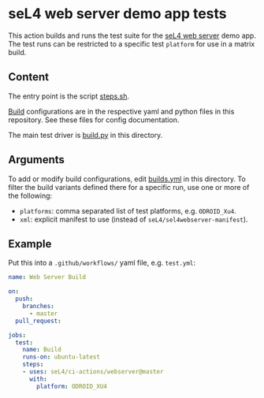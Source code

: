 <!--
     Copyright 2022, Proofcraft Pty Ltd

     SPDX-License-Identifier: CC-BY-SA-4.0
-->

# seL4 web server demo app tests

This action builds and runs the test suite for the [seL4 web server] demo app.
The test runs can be restricted to a specific test `platform` for use in a
matrix build.

[seL4 web server]: https://github.com/seL4/sel4webserver

## Content

The entry point is the script [steps.sh].

[Build] configurations are in the respective yaml and python files in this
repository. See these files for config documentation.

The main test driver is [build.py] in this directory.

[steps.sh]: ./steps.sh
[build.py]: ./build.py
[Build]: builds.yml

## Arguments

To add or modify build configurations, edit [builds.yml][Build] in this
directory. To filter the build variants defined there for a specific run,
use one or more of the following:

- `platforms`: comma separated list of test platforms, e.g. `ODROID_Xu4`.
- `xml`: explicit manifest to use (instead of `seL4/sel4webserver-manifest`).

## Example

Put this into a `.github/workflows/` yaml file, e.g. `test.yml`:

```yaml
name: Web Server Build

on:
  push:
    branches:
      - master
  pull_request:

jobs:
  test:
    name: Build
    runs-on: ubuntu-latest
    steps:
    - uses: seL4/ci-actions/webserver@master
      with:
        platform: ODROID_XU4
```
